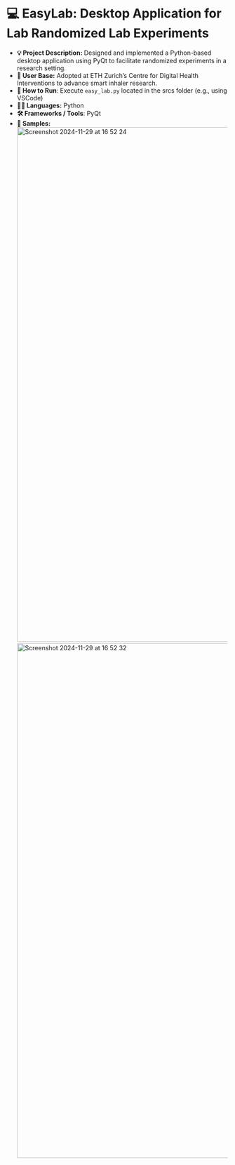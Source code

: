 # 💻 EasyLab: Desktop Application for Lab Randomized Lab Experiments

- **💡 Project Description:** Designed and implemented a Python-based desktop application using PyQt to facilitate randomized experiments in a research setting.
- **📍 User Base:** Adopted at ETH Zurich’s Centre for Digital Health Interventions to advance smart inhaler research.
- **🚀 How to Run**: Execute `easy_lab.py` located in the srcs folder (e.g., using VSCode)
- **👨‍💻 Languages:** Python
- **🛠️ Frameworks / Tools**: PyQt
- **📸 Samples:**
  <img width="1173" alt="Screenshot 2024-11-29 at 16 52 24" src="https://github.com/user-attachments/assets/d56a463c-2640-48b0-8fec-0601f4b48fbe">
  <img width="1173" alt="Screenshot 2024-11-29 at 16 52 32" src="https://github.com/user-attachments/assets/160e2ab9-ee3f-425c-acb8-ae4cc000ec5f">
